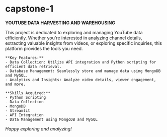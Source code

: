 # capstone-1
**YOUTUBE DATA HARVESTING AND WAREHOUSING**

This project is dedicated to exploring and managing YouTube data efficiently. 
    Whether you're interested in analyzing channel details, extracting valuable insights from videos, or exploring specific inquiries, 
    this platform provides the tools you need.

    **Key Features:**
    - Data Collection: Utilize API integration and Python scripting for efficient data retrieval.
    - Database Management: Seamlessly store and manage data using MongoDB and MySQL.
    - Analytics and Insights: Analyze video details, viewer engagement, and more.

    **Skills Acquired:**
    - Python Scripting
    - Data Collection 
    - MongoDB
    - Streamlit
    - API Integration
    - Data Management using MongoDB and MySQL 

*Happy exploring and analyzing!*
